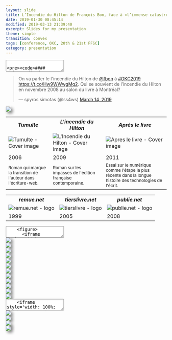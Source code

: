```yaml
---
layout: slide
title: L’Incendie du Hilton de François Bon, face à «l’immense catastrophe ordinaire du monde».
date: 2019-01-30 08:45:14
modified: 2019-03-13 21:39:40
excerpt: Slides for my presentation   
theme: simple
transition: convex
tags: [conference, OKC, 20th & 21st FFSC]
category: presentation
---
```



<!-- 1. Title  -->
<section data-markdown>
  <textarea data-template>

    #### _L’Incendie du Hilton_ de François Bon 
    #### Face à «l’immense catastrophe ordinaire du monde».
    - - - 
    <small>Spyridon Simotas | PhD Candidate, University of Virginia | @ss4ws</small>
  </textarea>
</section>

<!-- 2. Tweet -->
<section>
  <blockquote class="twitter-tweet" data-lang="en"><p lang="fr" dir="ltr">On va parler le l&#39;incendie du Hilton de <a href="https://twitter.com/fbon?ref_src=twsrc%5Etfw">@fbon</a> à <a href="https://twitter.com/hashtag/OKC2019?src=hash&amp;ref_src=twsrc%5Etfw">#OKC2019</a> <a href="https://t.co/Hw9WWwgMq2">https://t.co/Hw9WWwgMq2</a>. Qui se souvient de l’incendie du Hilton en novembre 2008 au salon du livre à Montréal?</p>&mdash; spyros simotas (@ss4ws) <a href="https://twitter.com/ss4ws/status/1106009814994481154?ref_src=twsrc%5Etfw">March 14, 2019</a></blockquote>
  <script async src="https://platform.twitter.com/widgets.js" charset="utf-8"></script>
</section>

<!-- 3. (non-événement) -->

<section>
  <img style="box-shadow: 5px 5px 10px grey;" class="plain" src="/assets/img/2019/03/3.jpg">
</section>



<!-- 4. Contexte  -->
<section>

<!-- Les livres -->
<section>

<table style="width:100%;" >
  <tr>
    <th><em>Tumulte</em></th>
    <th><em>L'incendie du Hilton</em></th> 
    <th><em>Après le livre</em></th>
  </tr>
  <tr>
    <td><img src="https://www.fayard.fr/sites/default/files/styles/couv_livre/public/images/livres/couv/9782213629902-T.jpg?itok=bbwfYqpf" style="max-width:200px;" alt="Tumulte - Cover image"></td>
    <td><img src="https://www.albin-michel.fr/file/image/aGFuZGxlcj1maXQmd2lkdGg9MzEw/ppm_medias__image__2009__9782226193902-x.jpg" style="max-width:200px;" alt="L'Incendie du Hilton - Cover image"></td>
    <td><img src="http://ref.lamartinieregroupe.com/media/9782021055344/grande/105534_couverture_Hres_0.jpg" style="max-width:200px;" alt="Apres le livre - Cover image"></td>
  </tr>
  <tr>
    <td>2006</td>
    <td>2009</td>
    <td>2011</td>
  </tr>

<tr>
    <td><small>Roman qui marque la transition de l'auteur dans l'écriture-web.</small></td>
    <td><small>Roman sur les impasses de l'édition française contemporaine.</small></td>
    <td><small>Essai sur le numérique comme l'étape la plus récente dans la longue histoire des technologies de l'écrit.</small></td>
</tr> 
  
</table>
</section>

<!-- Les sites  -->
<section>
  <table style="width:100%;" >
    <tr>
      <th><em>remue.net</em></th>
      <th><em>tierslivre.net</em></th> 
      <th><em>publie.net</em></th>
    </tr>
    <tr>
      <td><img src="https://upload.wikimedia.org/wikipedia/commons/f/fc/Remue-net-logo-2016.png" style="max-width:200px;" alt="remue.net - logo"></td>
      <td><img src="http://www.tierslivre.net/bandeau/bandeau.jpg" style="max-width:200px;" alt="tierslivre - logo"></td>
      <td><img src="https://img.uscri.be/ath/fe09ed686dbaf14170ebee56f752c68dcc9d07d9.jpg" style="max-width:200px;" alt="publie.net - logo"></td>
    </tr>
    <tr>
      <td>1999</td>
      <td>2005</td>
      <td>2008</td>
    </tr>  
  </table>
</section>
</section>

<!-- 5. (nuits brulantes) -->
<section data-markdown>
	<textarea data-template>
    <figure>
      <iframe style='width: 100%; height: 630px;' src='https://web.archive.org/web/20081216031529/http://www.tierslivre.net/krnk/spip.php?article539'></iframe>
      <figcaption><small>Restitution de la page originale via Wayback Machine</small></figcaption> 
    </figure>
  </textarea>
</section>

<!-- 6. Incipit  -->
<section>
  <img style="box-shadow: 5px 5px 10px grey;" class="plain" src="/assets/img/2019/03/6.jpg">
</section>



<!-- 7. Epigraphe -->
<section>
  <img style="box-shadow: 5px 5px 10px grey;" class="plain" src="/assets/img/2019/03/7.jpg">
</section>


<!-- 8. Kafka -->
<section>
  <img style="box-shadow: 5px 5px 10px grey;" class="plain" src="/assets/img/2019/03/8.jpg">
</section>

<!-- 9.1 vieil écrivain -->
<section>
  <img style="box-shadow: 5px 5px 10px grey;" class="plain" src="/assets/img/2019/03/9_1.jpg">
</section>


<!-- 9.2 vieil écrivain -->
<section>
  <img style="box-shadow: 5px 5px 10px grey;" class="plain" src="/assets/img/2019/03/9_2.jpg">
</section>


<!-- 9.3 vieil écrivain -->
<section>
  <img style="box-shadow: 5px 5px 10px grey;" class="plain" src="/assets/img/2019/03/9_3.jpg">
</section>
    

<!-- 9.4 vieil écrivain -->
<section>
  <img style="box-shadow: 5px 5px 10px grey;" class="plain" src="/assets/img/2019/03/9_4.jpg">
</section>


<!-- 9.5 vieil écrivain -->
<section>
  <img style="box-shadow: 5px 5px 10px grey;" class="plain" src="/assets/img/2019/03/9_5.jpg">
</section>


<!-- 10.1 ordinateur vs cahier -->
<section>
  <img style="box-shadow: 5px 5px 10px grey;" class="plain" src="/assets/img/2019/03/10_1.jpg">
</section>

<!-- 10.2 ordinateur vs cahier -->
<section>
  <img style="box-shadow: 5px 5px 10px grey;" class="plain" src="/assets/img/2019/03/10_2.jpg">
</section>


<!-- 10.3 ordinateur vs cahier -->
<section>
  <img style="box-shadow: 5px 5px 10px grey;" class="plain" src="/assets/img/2019/03/10_3.jpg">
</section>

<!-- 10.4 ordinateur vs cahier -->
<section>
  <img style="box-shadow: 5px 5px 10px grey;" class="plain" src="/assets/img/2019/03/10_4.jpg">
</section>

<!-- 11. Lexicométrie ville vs livre -->
<section data-markdown>
	<textarea data-template>
    <iframe style='width: 100%; height: 630px; box-shadow: 5px 5px 10px grey;' src='//voyant-tools.org/tool/Trends/?view=Trends&query=ville&query=livre&mode=document&corpus=5c8c5d0546ec0192c8a0472e68a5482f'></iframe>
  </textarea>
</section>

<!-- 12.1 marché  -->
<section>
  <img style="box-shadow: 5px 5px 10px grey;" class="plain" src="/assets/img/2019/03/12_1.jpg">
</section>

<!-- 12.2 marché -->
<section>
  <img style="box-shadow: 5px 5px 10px grey;" class="plain" src="/assets/img/2019/03/12_2.jpg">
</section>

<!-- 12.3 marché -->
<section>
  <img style="box-shadow: 5px 10px 10px grey;" class="plain" src="/assets/img/2019/03/12_3.jpg">
</section>

<!-- 12.4 marché -->
<section>
  <img style="box-shadow: 5px 5px 10px grey;" class="plain" src="/assets/img/2019/03/12_4.jpg">
</section>